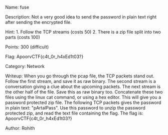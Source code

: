 Name: fuse

Description: Not a very good idea to send the password in plain text right after sending the encrypted file.

Hint: 	1. Follow the TCP streams (costs 50)
	2. There is a zip file split into two parts (costs 100)

Points:  300 (difficult)

Flag: ApoorvCTF{c4t_0r_h4xEd1t03?}

Category: Network

Writeup:
When you go through the pcap file, the TCP packets stand out.
Follow the first stream, and save it as raw binary.
The second stream is a conversation giving a clue about the upcoming packets.
The next stream is the other half of the file. Save this as raw binary too. Concatenate these two files using the linux cat command, or using a hex editor.
This will give you a password protected zip file.
The following TCP packets gives the password in plain text: "pArtalPass". Use this password to unzip the password protected zip, and read the text file containing the flag.
The flag is: ApoorvCTF{c4t_0r_h4xEd1t03?}

Author: Rohith